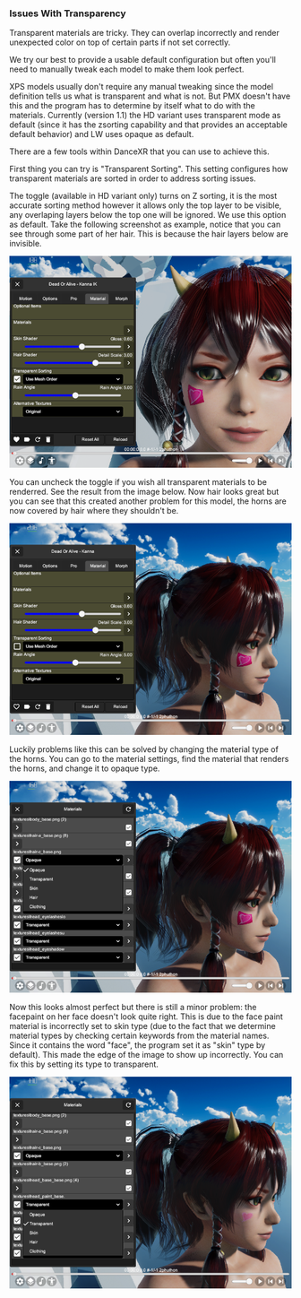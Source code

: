 ### Issues With Transparency

Transparent materials are tricky. They can overlap incorrectly and render unexpected color on top of certain parts if not set correctly. 

We try our best to provide a usable default configuration but often you'll need to manually tweak each model to make them look perfect.

XPS models usually don't require any manual tweaking since the model definition tells us what is transparent and what is not. But PMX doesn't have this and the program has to determine by itself what to do with the materials. Currently (version 1.1) the HD variant uses transparent mode as default (since it has the zsorting capability and that provides an acceptable default behavior) and LW uses opaque as default. 

There are a few tools within DanceXR that you can use to achieve this.

First thing you can try is "Transparent Sorting". This setting configures how transparent materials are sorted in order to address sorting issues. 

The toggle (available in HD variant only) turns on Z sorting, it is the most accurate sorting method however it allows only the top layer to be visible, any overlaping layers below the top one will be ignored. We use this option as default. Take the following screenshot as example, notice that you can see through some part of her hair. This is because the hair layers below are invisible.  

![Z Sorting On](/pages/zsorting_on.png)

You can uncheck the toggle if you wish all transparent materials to be renderred. See the result from the image below. Now hair looks great but you can see that this created another problem for this model, the horns are now covered by hair where they shouldn't be. 

![Z Sorting Off](/pages/zsorting_off.png)

Luckily problems like this can be solved by changing the material type of the horns. You can go to the material settings, find the material that renders the horns, and change it to opaque type. 

![Set Opaque Type](/pages/type_opaque.png)

Now this looks almost perfect but there is still a minor problem: the facepaint on her face doesn't look quite right. This is due to the face paint material is incorrectly set to skin type (due to the fact that we determine material types by checking certain keywords from the material names. Since it contains the word "face", the program set it as "skin" type by default). This made the edge of the image to show up incorrectly. You can fix this by setting its type to transparent.

![Set Transparent Type](/pages/type_transparent.png)
